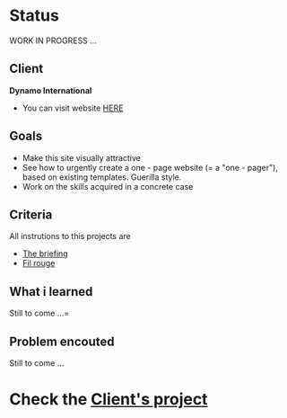 
# Status

WORK IN PROGRESS ...

## Client

**Dynamo International**
- You can visit website [HERE](http://www.dynamoweb.be/dynamo_international/fr/)

## Goals

* Make this site visually attractive
* See how to urgently create a one - page website (= a "one - pager"), based on existing templates. Guerilla style.
* Work on the skills acquired in a concrete case

## Criteria

All instrutions to this projects are

* [The briefing](https://github.com/becodeorg/lovelace-2/blob/master/Projects/fil-rouge/phase-1.md)
* [Fil rouge](https://github.com/becodeorg/lovelace-2/tree/master/Projects/fil-rouge)

## What i learned

Still to come ...=

## Problem encouted

Still to come ...

# Check the [Client's project](https://marianeniwe.github.io/Filrouge-0-guerrilla/.)
